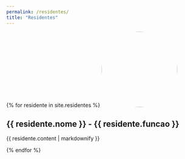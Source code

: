 ```yaml
---
permalink: /residentes/
title: "Residentes"
---
```

<head>
  <style>
  	.residente-foto {
  	  border-radius: 50%;
  	  object-fit: cover;
	  width: 200px;
	  height: 200px;
  	}
  </style>
</head>
{% for residente in site.residentes %}
  <img class="residente-foto" src="/assets/images/residentes/{{ residente.foto }}">
  <h2>{{ residente.nome }} - {{ residente.funcao }}</h2>
  <p>{{ residente.content | markdownify }}</p>
  
{% endfor %}
